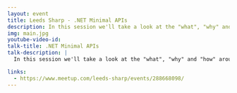 ```yaml
---
layout: event
title: Leeds Sharp - .NET Minimal APIs
description: In this session we'll take a look at the "what", "why" and "how" around the .NET Minimal APIs
img: main.jpg
youtube-video-id: 
talk-title: .NET Minimal APIs
talk-description: |
  In this session we'll take a look at the "what", "why" and "how" around the .NET Minimal APIs and how we can utilize these to make our API faster and more understandable. We'll also cover the new .NET Minimal APIs coming in .NET 7!

links:
  - https://www.meetup.com/leeds-sharp/events/288668098/
---
```

